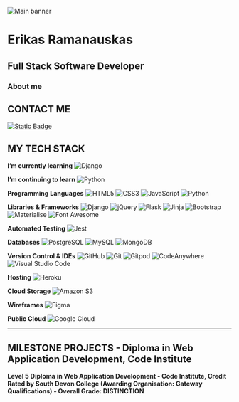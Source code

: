 ![Main banner]()


# Erikas Ramanauskas
## Full Stack Software Developer
### About me

## CONTACT ME
<a href="https://www.linkedin.com/in/erikas-ramanauskas">
 <img alt="Static Badge" src="https://img.shields.io/badge/LinkedIn-linkedin?logo=linkedin&logoColor=white&labelColor=%234b034b&color=black">
</a>

## MY TECH STACK
**I’m currently learning** 
![ Django ](https://img.shields.io/badge/Django-django?logo=django&logoColor=white&labelColor=%234b034b&color=black)

**I’m continuing to learn**
![ Python ](https://img.shields.io/badge/Python-python?logo=python&logoColor=white&labelColor=%234b034b&color=black)

**Programming Languages**
![ HTML5 ](https://img.shields.io/badge/HTML5-html5?logo=html5&logoColor=white&labelColor=%234b034b&color=black)
![ CSS3 ](https://img.shields.io/badge/CSS3-css3?logo=css3&logoColor=white&labelColor=%234b034b&color=black)
![ JavaScript ](https://img.shields.io/badge/JavaScript-javascript?logo=javascript&logoColor=white&labelColor=%234b034b&color=black)
![ Python ](https://img.shields.io/badge/Python-python?logo=python&logoColor=white&labelColor=%234b034b&color=black)

**Libraries &amp; Frameworks**
![ Django ](https://img.shields.io/badge/Django-django?logo=django&logoColor=white&labelColor=%234b034b&color=black)
![ jQuery ](https://img.shields.io/badge/jQuery-jquery?logo=jquery&logoColor=white&labelColor=%234b034b&color=black)
![ Flask ](https://img.shields.io/badge/Flask-flask?logo=flask&logoColor=white&labelColor=%234b034b&color=black)
![ Jinja ](https://img.shields.io/badge/Jinja-jinja?logo=jinja&logoColor=white&labelColor=%234b034b&color=black)
![ Bootstrap ](https://img.shields.io/badge/Bootstrap-bootstrap?logo=bootstrap&logoColor=white&labelColor=%234b034b&color=black)
![ Materialise ](https://img.shields.io/badge/Materialise-materialise?labelColor=%234b034b&color=black)
![ Font Awesome ](https://img.shields.io/badge/FontAwesome-fontawesome?logo=fontawesome&logoColor=white&labelColor=%234b034b&color=black)

**Automated Testing**
![ Jest ](https://img.shields.io/badge/Jest-jest?logo=jest&logoColor=white&labelColor=%234b034b&color=black)

**Databases**
![ PostgreSQL ](https://img.shields.io/badge/PostgreSQL-postgresql?logo=postgresql&logoColor=white&labelColor=%234b034b&color=black)
![ MySQL ](https://img.shields.io/badge/MySQL-mysql?logo=mysql&logoColor=white&labelColor=%234b034b&color=black)
![ MongoDB ](https://img.shields.io/badge/MongoDB-mongodb?logo=mongodb&logoColor=white&labelColor=%234b034b&color=black)

**Version Control &amp; IDEs**
![ GitHub ](https://img.shields.io/badge/GitHub-github?logo=github&logoColor=white&labelColor=%234b034b&color=black)
![ Git ](https://img.shields.io/badge/Git-git?logo=git&logoColor=white&labelColor=%234b034b&color=black)
![ Gitpod ](https://img.shields.io/badge/Gitpod-gitpod?logo=gitpod&logoColor=white&labelColor=%234b034b&color=black)
![ CodeAnywhere ](https://img.shields.io/badge/CodeAnywhere-codeanywhere?labelColor=%234b034b&color=black)
![ Visual Studio Code ](https://img.shields.io/badge/VisualStudioCode-visualstudiocode?logo=visualstudiocode&logoColor=white&labelColor=%234b034b&color=black) 

**Hosting**
![ Heroku ](https://img.shields.io/badge/Heroku-heroku?logo=heroku&logoColor=white&labelColor=%234b034b&color=black)
 
**Cloud Storage**
![ Amazon S3 ](https://img.shields.io/badge/AmazonS3-amazons3?logo=amazons3&logoColor=white&labelColor=%234b034b&color=black)
 
**Wireframes**
![ Figma ](https://img.shields.io/badge/Figma-figma?logo=figma&logoColor=white&labelColor=%234b034b&color=black)

**Public Cloud**
![ Google Cloud ](https://img.shields.io/badge/GoogleCloud-googlecloud?logo=googlecloud&logoColor=white&labelColor=%234b034b&color=black)
 
---
## MILESTONE PROJECTS - Diploma in Web Application Development, Code Institute
**Level 5 Diploma in Web Application Development - Code Institute, Credit Rated by South Devon College (Awarding Organisation: Gateway Qualifications) - Overall Grade: DISTINCTION** 

